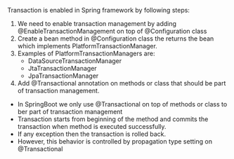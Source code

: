 Transaction is enabled in Spring framework by following steps:

1. We need to enable transaction management by adding @EnableTransactionManagement on top of @Configuration class
2. Create a bean method in @Configuration class the returns the bean which implements PlatformTransactionManager.
3. Examples of PlatformTransactionManagers are:
   * DataSourceTransactionManager
   * JtaTransactionManager
   * JpaTransactionManager
4. Add @Transactional annotation on methods or class that should be part of transaction management.

* In SpringBoot we only use @Transactional on top of methods or class to ber part of transaction management
* Transaction starts from beginning of the method and commits the transaction when method is executed successfully.
* If any exception then the  transaction is rolled back.
* However, this behavior is controlled by propagation type setting on @Transactional